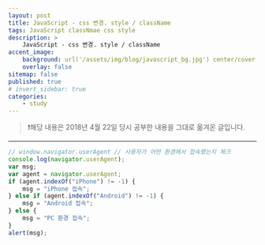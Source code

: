 ```yaml
---
layout: post
title: JavaScript - css 변경. style / className
tags: JavaScript classNmae css style
description: >
    JavaScript - css 변경. style / className
accent_image:
    background: url('/assets/img/blog/javascript_bg.jpg') center/cover
    overlay: false
sitemap: false
published: true
# invert_sidebar: true
categories:
    - study
---
```


> ❗️해당 내용은 2018년 4월 22일 당시 공부한 내용을 그대로 옮겨온 글입니다.

---

```javascript
// window.navigator.userAgent // 사용자가 어떤 환경에서 접속했는지 체크
console.log(navigator.userAgent);
var msg;
var agent = navigator.userAgent;
if (agent.indexOf("iPhone") != -1) {
    msg = "iPhone 접속";
} else if (agent.indexOf("Android") != -1) {
    msg = "Android 접속";
} else {
    msg = "PC 환경 접속";
}
alert(msg);
```
